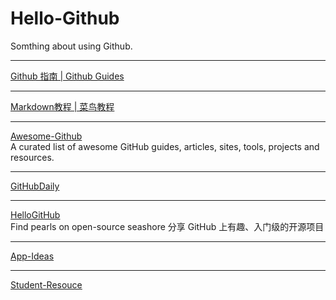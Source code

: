 # Hello-Github
Somthing about using Github.
***
[Github 指南 | Github Guides](https://guides.github.com/)  
***
[Markdown教程 | 菜鸟教程](https://www.runoob.com/markdown/md-tutorial.html)
***
[Awesome-Github](https://github.com/AntBranch/awesome-github)  
A curated list of awesome GitHub guides, articles, sites, tools, projects and resources. 
***
[GitHubDaily](https://github.com/GitHubDaily/GitHubDaily)    
***
[HelloGitHub](https://github.com/521xueweihan/HelloGitHub)    
Find pearls on open-source seashore 分享 GitHub 上有趣、入门级的开源项目
***
[App-Ideas](https://github.com/florinpop17/app-ideas)
***
[Student-Resouce](https://github.com/ivmm/Student-resources)
